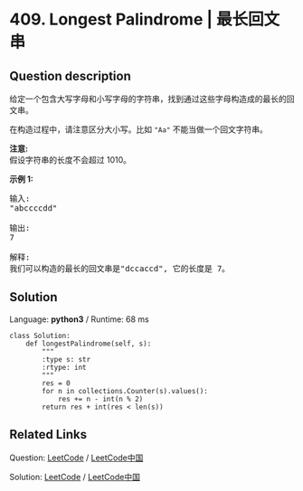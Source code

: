 # 409. Longest Palindrome | 最长回文串

## Question description

<!--If you want to use the English description, use <p>Given a string which consists of lowercase or uppercase letters, find the length of the longest palindromes that can be built with those letters.</p>

<p>This is case sensitive, for example <code>"Aa"</code> is not considered a palindrome here.</p>

<p><b>Note:</b><br />
Assume the length of given string will not exceed 1,010.
</p>

<p><b>Example: </b>
<pre>
Input:
"abccccdd"

Output:
7

Explanation:
One longest palindrome that can be built is "dccaccd", whose length is 7.
</pre>
</p> instead-->
<p>给定一个包含大写字母和小写字母的字符串，找到通过这些字母构造成的最长的回文串。</p>

<p>在构造过程中，请注意区分大小写。比如&nbsp;<code>&quot;Aa&quot;</code>&nbsp;不能当做一个回文字符串。</p>

<p><strong>注意:</strong><br />
假设字符串的长度不会超过 1010。</p>

<p><strong>示例 1: </strong></p>

<pre>
输入:
&quot;abccccdd&quot;

输出:
7

解释:
我们可以构造的最长的回文串是&quot;dccaccd&quot;, 它的长度是 7。
</pre>




## Solution

Language: **python3**  /  Runtime: 68 ms

```python3
class Solution:
    def longestPalindrome(self, s):
        """
        :type s: str
        :rtype: int
        """
        res = 0
        for n in collections.Counter(s).values():
            res += n - int(n % 2)
        return res + int(res < len(s))

```



## Related Links

Question: [LeetCode](https://leetcode.com/problems/longest-palindrome/description/)  /  [LeetCode中国](https://leetcode-cn.com/problems/longest-palindrome/description/)

Solution: [LeetCode](https://leetcode.com/articles/longest-palindrome/)  /  [LeetCode中国](https://leetcode-cn.com/articles/longest-palindrome/)